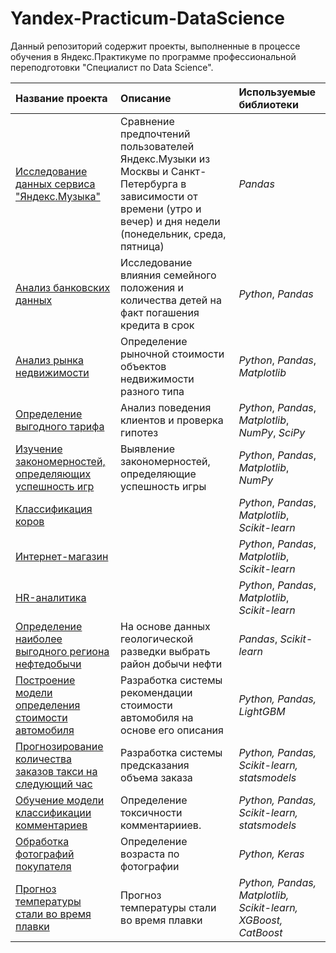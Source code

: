 # Yandex-Practicum-DataScience

Данный репозиторий содержит проекты, выполненные в процессе обучения в Яндекс.Практикуме по программе профессиональной переподготовки "Специалист по Data Science".

| Название проекта | Описание | Используемые библиотеки | 
| :---------------------- | :---------------------- | :---------------------- |
| [Исследование данных сервиса "Яндекс.Музыка"](01_yandex.Music-data-research) | Сравнение предпочтений пользователей Яндекс.Музыки из Москвы и Санкт-Петербурга в зависимости от времени (утро и вечер) и дня недели (понедельник, среда, пятница)| *Pandas* |
|[Анализ банковских данных](02_analysis-of-bank)| Исследование влияния семейного положения и количества детей на факт погашения кредита в срок | *Python*, *Pandas* |
|[Анализ рынка недвижимости](03_real-estate-analysis)| Определение рыночной стоимости объектов недвижимости разного типа | *Python*, *Pandas*, *Matplotlib* |
|[Определение выгодного тарифа](04_determination-of-a-profitable-plan)|Анализ поведения клиентов и проверка гипотез|*Python*, *Pandas*, *Matplotlib*, *NumPy*, *SciPy*|
|[Изучение закономерностей, определяющих успешность игр](05_determining-the-success-of-gaming-platforms)|Выявление закономерностей, определяющие успешность игры |*Python*, *Pandas*, *Matplotlib*, *NumPy*|
|[Классификация коров](06_cow's-milk-yield)| |*Python*, *Pandas*, *Matplotlib*, *Scikit-learn*|
|[Интернет-магазин](07_store-customer)| |*Python*, *Pandas*, *Matplotlib*, *Scikit-learn*|
|[HR-аналитика](08_predictions-the-employee-will-quit)| |*Python*, *Pandas*, *Matplotlib*, *Scikit-learn*|
|[Определение наиболее выгодного региона нефтедобычи](09_determining-the-most-profitable-oil-production-region)| На основе данных геологической разведки выбрать район добычи нефти|*Pandas*, *Scikit-learn*|
|[Построение модели определения стоимости автомобиля](11_building-a-model-for-determining-the-cost-of-a-car)|Разработка системы рекомендации стоимости автомобиля на основе его описания|*Python, Pandas, LightGBM*|
|[Прогнозирование количества заказов такси на следующий час](12_forecasting-the-number-of-taxi)|Разработка системы предсказания объема заказа|*Python, Pandas, Scikit-learn, statsmodels*|
|[Обучение модели классификации комментариев](13_training-to-identify-negative-comments)|Определение токсичности комментарииев.|*Python, Pandas, Scikit-learn, statsmodels*|
|[Обработка фотографий покупателя](13_processing-of-customer's-photos)|Определение возраста по фотографии|*Python, Keras*|
|[Прогноз температуры стали во время плавки](14_steel-temperature-prediction-during-melting)|Прогноз температуры стали во время плавки|*Python, Pandas, Matplotlib, Scikit-learn, XGBoost, CatBoost*|# portfolio
